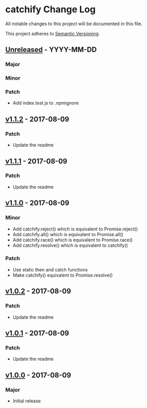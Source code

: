 # catchify Change Log

All notable changes to this project will be documented in this file.

This project adheres to [Semantic Versioning](http://semver.org/).

## [Unreleased] - YYYY-MM-DD

### Major

### Minor

### Patch
- Add index.test.js to .npmignore

## [v1.1.2] - 2017-08-09

### Patch
- Update the readme

## [v1.1.1] - 2017-08-09

### Patch
- Update the readme

## [v1.1.0] - 2017-08-09

### Minor
- Add catchify.reject() which is equivalent to Promise.reject()
- Add catchify.all() which is equivalent to Promise.all()
- Add catchify.race() which is equivalent to Promise.race()
- Add catchify.resolve() which is equivalent to catchify()

### Patch
- Use static then and catch functions
- Make catchify() equivalent to Promise.resolve()

## [v1.0.2] - 2017-08-09

### Patch
- Update the readme

## [v1.0.1] - 2017-08-09

### Patch
- Update the readme

## [v1.0.0] - 2017-08-09

### Major
- Initial release

[Unreleased]: https://github.com/majgis/catchify/compare/v1.1.2...master
[v1.1.2]: https://github.com/majgis/catchify/compare/v1.1.1...v1.1.2
[v1.1.1]: https://github.com/majgis/catchify/compare/v1.1.0...v1.1.1
[v1.1.0]: https://github.com/majgis/catchify/compare/v1.0.2...v1.1.0
[v1.0.2]: https://github.com/majgis/catchify/compare/v1.0.1...v1.0.2
[v1.0.1]: https://github.com/majgis/catchify/compare/v1.0.0...v1.0.1
[v1.0.0]: https://github.com/majgis/catchify/commits/v1.0.0
